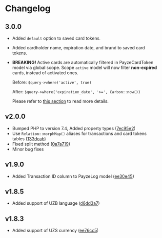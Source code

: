 # Changelog

## 3.0.0

- Added `default` option to saved card tokens.
- Added cardholder name, expiration date, and brand to saved card tokens.
- **BREAKING!** Active cards are automatically filtered in PayzeCardToken model via global scope. Scope `active` model will now filter **non-expired** cards, instead of activated ones.
  
    Before: `$query->where('active', true)`
  
    After: `$query->where('expiration_date', '>=', Carbon::now())`

    Please refer to [this section](README.md#card-token-model) to read more details.

## v2.0.0

- Bumped PHP to version 7.4, Added property types ([7ec95e2](https://github.com/payzeio/laravel-payze/commit/7ec95e29b5a7e220cdde68384dfaabf955f9c134))
- Use `Relation::morphMap()` aliases for transactions and card tokens tables ([133dcab](https://github.com/payzeio/laravel-payze/commit/133dcab7e7526c1c99678e22eafa8f271caf744a))
- Fixed split method ([0a7a719](https://github.com/payzeio/laravel-payze/commit/0a7a719cce6be862f73055107dc97e16cac02e64))
- Minor bug fixes

## v1.9.0

- Added Transaction ID column to PayzeLog model ([ee30e45](https://github.com/payzeio/laravel-payze/commit/ee30e45ce52bd20a6bfb4e70eee300eb8787a30d))

## v1.8.5

- Added support of UZB language ([d6dd3a7](https://github.com/payzeio/laravel-payze/commit/d6dd3a7ba2a909e319fd77dc92f355e5497829a9))

## v1.8.3

- Added support of UZS currency ([ee76cc5](https://github.com/payzeio/laravel-payze/commit/ee76cc5f8b26683f639586ed59f772cee6f39bcc))
